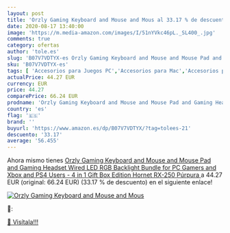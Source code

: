 ```yaml
---
layout: post
title: 'Orzly Gaming Keyboard and Mouse and Mous al 33.17 % de descuento'
date: 2020-08-17 13:40:00
image: 'https://m.media-amazon.com/images/I/51nYVkc46pL._SL400_.jpg'
comments: true
category: ofertas
author: 'tole.es'
slug: 'B07V7VDTYX-es Orzly Gaming Keyboard and Mouse and Mouse Pad and Gaming...'
sku: 'B07V7VDTYX-es'
tags: [ 'Accesorios para Juegos PC','Accesorios para Mac','Accesorios para PlayStation 4','Auriculares gaming con micrófono para PlayStation 4','Auriculares gaming para PC','Electrónica','Hardware y juegos para Nintendo Switch','Hardware y juegos para PlayStation 4','Juegos para Nintendo Switch','Juegos y Accesorios para Mac','Juegos y Accesorios para PC','Teclados para gamers para PC','Videojuegos','ps4','xbox', ]
actualPrice: 44.27 EUR
currency: EUR
price: 44.27
comparePrice: 66.24 EUR
prodname: 'Orzly Gaming Keyboard and Mouse and Mouse Pad and Gaming Headset  Wired LED RGB Backlight Bundle for PC Gamers and Xbox and PS4 Users - 4 in 1 Gift Box Edition Hornet RX-250  Púrpura '
country: 'es'
flag: '🇪🇸'
brand: ''
buyurl: 'https://www.amazon.es/dp/B07V7VDTYX/?tag=tolees-21'
descuento: '33.17'
average: '56.455'
---
```


Ahora mismo tienes [Orzly Gaming Keyboard and Mouse and Mouse Pad and Gaming Headset  Wired LED RGB Backlight Bundle for PC Gamers and Xbox and PS4 Users - 4 in 1 Gift Box Edition Hornet RX-250  Púrpura ](https://www.amazon.es/dp/B07V7VDTYX/?tag=tolees-21) a 44.27 EUR (original: 66.24 EUR) (33.17 %  de descuento) en el siguiente enlace!

[![Orzly Gaming Keyboard and Mouse and Mous](https://m.media-amazon.com/images/I/51nYVkc46pL._SL400_.jpg)](https://www.amazon.es/dp/B07V7VDTYX/?tag=tolees-21)

🔎:


[🛒 Visítala!!!](https://www.amazon.es/dp/B07V7VDTYX/?tag=tolees-21)
